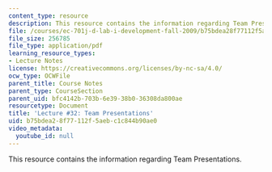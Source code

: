 ```yaml
---
content_type: resource
description: This resource contains the information regarding Team Presentations.
file: /courses/ec-701j-d-lab-i-development-fall-2009/b75bdea28f77112f5aebc1c844b90ae0_MITEC_701JF09_lec32_nb.pdf
file_size: 256785
file_type: application/pdf
learning_resource_types:
- Lecture Notes
license: https://creativecommons.org/licenses/by-nc-sa/4.0/
ocw_type: OCWFile
parent_title: Course Notes
parent_type: CourseSection
parent_uid: bfc4142b-703b-6e39-38b0-36308da800ae
resourcetype: Document
title: 'Lecture #32: Team Presentations'
uid: b75bdea2-8f77-112f-5aeb-c1c844b90ae0
video_metadata:
  youtube_id: null
---
```

This resource contains the information regarding Team Presentations.